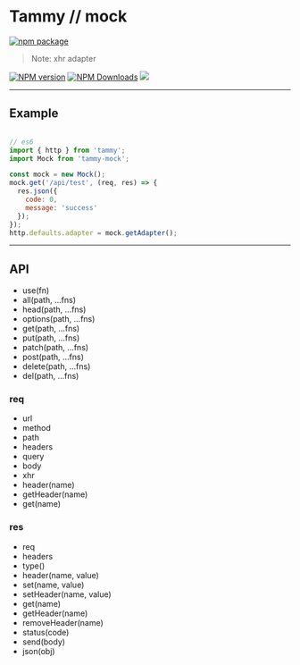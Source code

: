 # Tammy // mock

[![npm package](https://nodei.co/npm/tammy-mock.png?downloads=true&downloadRank=true&stars=true)](https://www.npmjs.com/package/tammy-mock)

> Note: xhr adapter

[![NPM version](https://img.shields.io/npm/v/tammy-mock.svg?style=flat)](https://npmjs.org/package/tammy-mock)
[![NPM Downloads](https://img.shields.io/npm/dm/tammy-mock.svg?style=flat)](https://npmjs.org/package/tammy-mock)
[![](https://data.jsdelivr.com/v1/package/npm/tammy-mock/badge)](https://www.jsdelivr.com/package/npm/tammy-mock)

---

## Example

```javascript

// es6
import { http } from 'tammy';
import Mock from 'tammy-mock';

const mock = new Mock();
mock.get('/api/test', (req, res) => {
  res.json({
    code: 0,
    message: 'success'
  });
});
http.defaults.adapter = mock.getAdapter();

```

---

## API

  - use(fn)
  - all(path, ...fns)
  - head(path, ...fns)
  - options(path, ...fns)
  - get(path, ...fns)
  - put(path, ...fns)
  - patch(path, ...fns)
  - post(path, ...fns)
  - delete(path, ...fns)
  - del(path, ...fns)

### req
  - url
  - method
  - path
  - headers
  - query
  - body
  - xhr
  - header(name)
  - getHeader(name)
  - get(name)

### res
  - req
  - headers
  - type()
  - header(name, value)
  - set(name, value)
  - setHeader(name, value)
  - get(name)
  - getHeader(name)
  - removeHeader(name)
  - status(code)
  - send(body)
  - json(obj)

